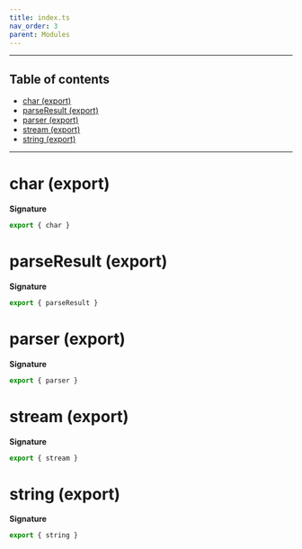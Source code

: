 ```yaml
---
title: index.ts
nav_order: 3
parent: Modules
---
```


---

<h2 class="text-delta">Table of contents</h2>

- [char (export)](#char-export)
- [parseResult (export)](#parseresult-export)
- [parser (export)](#parser-export)
- [stream (export)](#stream-export)
- [string (export)](#string-export)

---

# char (export)

**Signature**

```ts
export { char }
```

# parseResult (export)

**Signature**

```ts
export { parseResult }
```

# parser (export)

**Signature**

```ts
export { parser }
```

# stream (export)

**Signature**

```ts
export { stream }
```

# string (export)

**Signature**

```ts
export { string }
```
